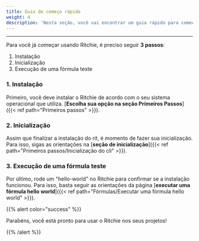 ```yaml
---
title: Guia de começo rápido
weight: 4
description: 'Nesta seção, você vai encontrar um guia rápido para começar a usar o Ritchie.'
---
```


---

Para você já começar usando Ritchie, é preciso seguir **3 passos**:

1. Instalação
2. Inicialização
3. Execução de uma fórmula teste

### **1. Instalação**

Primeiro, você deve instalar o Ritchie de acordo com o seu sistema operacional que utiliza. [**Escolha sua opção na seção Primeiros Passos**]({{< ref path="Primeiros passos" >}}).

### **2. Inicialização**

Assim que finalizar a instalação do rit, é momento de fazer sua inicialização. Para isso, sigas as orientações na [**seção de inicialização**]({{< ref path="Primeiros passos/Inicialização do cli" >}}).

### **3. Execução de uma fórmula teste**

Por último, rode um "hello-world" no Ritchie para confirmar se a instalação funcionou. Para isso, basta seguir as orientações da página [**executar uma fórmula hello world**]({{< ref path="Fórmulas/Executar uma fórmula hello world" >}}).

{{% alert color="success" %}}

Parabéns, você está pronto para usar o Ritchie nos seus projetos!

{{% /alert %}}
